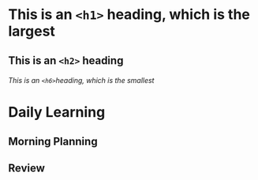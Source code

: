 # This is an `<h1>` heading, which is the largest

## This is an `<h2>` heading

###### This is an `<h6>`heading, which is the smallest
# Daily Learning
## Morning Planning
## Review
